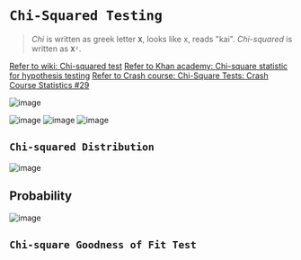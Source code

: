 # `Chi-Squared Testing`
> _Chi_ is written as greek letter `𝐗`, looks like x, reads "kai".
_Chi-squared_ is written as `𝐗²`.

[Refer to wiki: Chi-squared test](https://www.wikiwand.com/en/Chi-squared_test)
[Refer to Khan academy: Chi-square statistic for hypothesis testing](https://www.khanacademy.org/math/ap-statistics/chi-square-tests/modal/v/chi-square-statistic)
[Refer to Crash course: Chi-Square Tests: Crash Course Statistics #29](https://www.youtube.com/watch?v=7_cs1YlZoug)

![image](https://user-images.githubusercontent.com/14041622/45566165-6edf6f80-b888-11e8-854e-b486e8b6c9c4.png)

![image](https://user-images.githubusercontent.com/14041622/45568340-f334f100-b88e-11e8-9e26-9dc3ae6af891.png)
![image](https://user-images.githubusercontent.com/14041622/45568135-68ec8d00-b88e-11e8-8b7e-e1130a80614a.png)
![image](https://user-images.githubusercontent.com/14041622/45568121-596d4400-b88e-11e8-8ed0-c3fe746662fc.png)

## `Chi-squared Distribution`

![image](https://user-images.githubusercontent.com/14041622/45568192-8b7ea600-b88e-11e8-8e5d-1cbb97e1280f.png)



## Probability
![image](https://user-images.githubusercontent.com/14041622/45566259-afd78400-b888-11e8-950f-3af7dede9107.png)



## `Chi-square Goodness of Fit Test`

